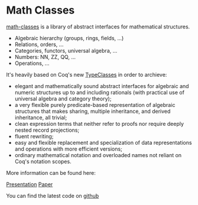 Math Classes
============

[math-classes](https://math-classes.github.io/) is a library of abstract interfaces for mathematical structures.

-   Algebraic hierarchy (groups, rings, fields, ...)
-   Relations, orders, ...
-   Categories, functors, universal algebra, ...
-   Numbers: NN, ZZ, QQ, ...
-   Operations, ...

It's heavily based on Coq's new [TypeClasses](TypeClasses) in order to archieve:

-   elegant and mathematically sound abstract interfaces for algebraic and numeric structures up to and including rationals (with practical use of universal algebra and category theory);
-   a very flexible purely predicate-based representation of algebraic structures that makes sharing, multiple inheritance, and derived inheritance, all trivial;
-   clean expression terms that neither refer to proofs nor require deeply nested record projections;
-   fluent rewriting;
-   easy and flexible replacement and specialization of data representations and operations with more efficient versions;
-   ordinary mathematical notation and overloaded names not reliant on Coq's notation scopes.

More information can be found here:

[Presentation](http://robbertkrebbers.nl/research/slides/typeclasses_paris.pdf) [Paper](http://arxiv.org/abs/1102.1323/)

You can find the latest code on [github](https://github.com/math-classes/math-classes)
